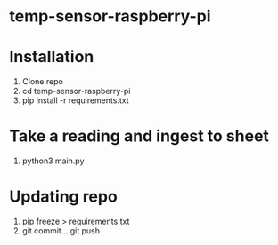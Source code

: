 # temp-sensor-raspberry-pi

# Installation

1. Clone repo
2. cd temp-sensor-raspberry-pi
3. pip install -r requirements.txt

# Take a reading and ingest to sheet
1. python3 main.py

# Updating repo
1. pip freeze > requirements.txt
2. git commit... git push